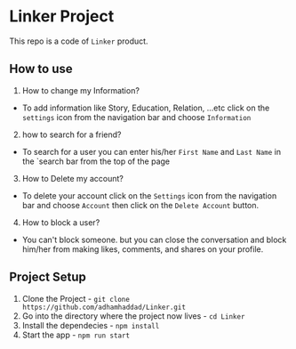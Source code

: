 # Linker Project

This repo is a code of `Linker` product.

## How to use

1) How to change my Information?

- To add information like Story, Education, Relation, ...etc click on the `settings` icon from the navigation bar and choose `Information`

2) how to search for a friend?

- To search for a user you can enter his/her `First Name` and `Last Name` in the `search bar from the top of the page

3) How to Delete my account?

- To delete your account click on the `Settings` icon from the navigation bar and choose `Account` then click on the `Delete Account` button.

4) How to block a user?

- You can't block someone. but you can close the conversation and block him/her from making likes, comments, and shares on your profile.

## Project Setup

1. Clone the Project - `git clone https://github.com/adhamhaddad/Linker.git`
2. Go into the directory where the project now lives - `cd Linker`
3. Install the dependecies - `npm install`
4. Start the app - `npm run start`
